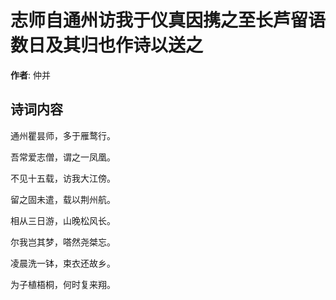 # 志师自通州访我于仪真因携之至长芦留语数日及其归也作诗以送之

**作者**: 仲并

## 诗词内容

通州瞿昙师，多于雁鹜行。

吾常爱志僧，谓之一凤凰。

不见十五载，访我大江傍。

留之固未遣，载以荆州航。

相从三日游，山晚松风长。

尔我岂其梦，嗒然尧桀忘。

凌晨洗一钵，束衣还故乡。

为子植梧桐，何时复来翔。

